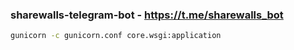 ### sharewalls-telegram-bot - https://t.me/sharewalls_bot

```bash
gunicorn -c gunicorn.conf core.wsgi:application
```
